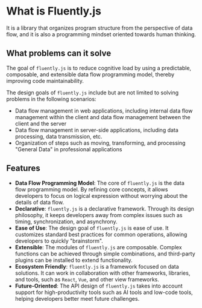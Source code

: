 # What is Fluently.js

It is a library that organizes program structure from the perspective of data flow, and it is also a programming mindset oriented towards human thinking.

## What problems can it solve

The goal of `fluently.js` is to reduce cognitive load by using a predictable, composable, and extensible data flow programming model, thereby improving code maintainability.

The design goals of `fluently.js` include but are not limited to solving problems in the following scenarios:

- Data flow management in web applications, including internal data flow management within the client and data flow management between the client and the server
- Data flow management in server-side applications, including data processing, data transmission, etc.
- Organization of steps such as moving, transforming, and processing "General Data" in professional applications

## Features

- **Data Flow Programming Model**: The core of `fluently.js` is the data flow programming model. By refining core concepts, it allows developers to focus on logical expression without worrying about the details of data flow.
- **Declarative**: `fluently.js` is a declarative framework. Through its design philosophy, it keeps developers away from complex issues such as timing, synchronization, and asynchrony.
- **Ease of Use**: The design goal of `fluently.js` is ease of use. It customizes standard best practices for common operations, allowing developers to quickly "brainstorm".
- **Extensible**: The modules of `fluently.js` are composable. Complex functions can be achieved through simple combinations, and third-party plugins can be installed to extend functionality.
- **Ecosystem Friendly**: `fluently.js` is a framework focused on data solutions. It can work in collaboration with other frameworks, libraries, and tools, such as `React`, `Vue`, and other view frameworks.
- **Future-Oriented**: The API design of `fluently.js` takes into account support for high-productivity tools such as AI tools and low-code tools, helping developers better meet future challenges.
